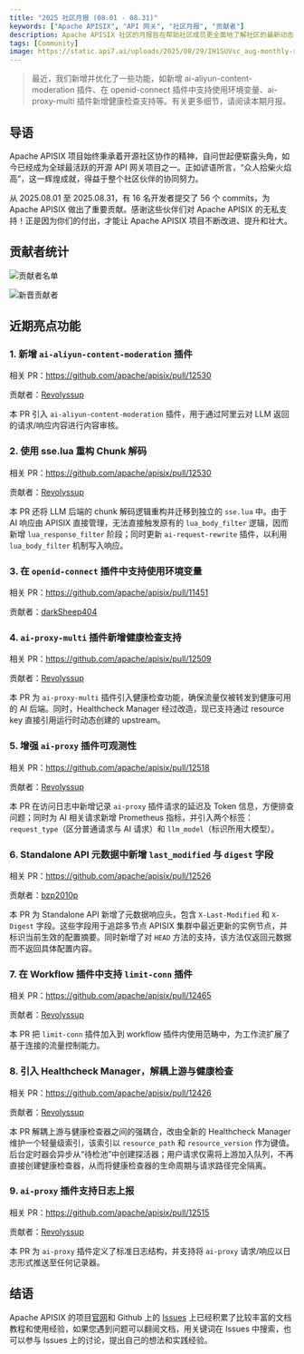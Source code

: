 ```yaml
---
title: "2025 社区月报 (08.01 - 08.31)"
keywords: ["Apache APISIX", "API 网关", "社区月报", "贡献者"]
description: Apache APISIX 社区的月报旨在帮助社区成员更全面地了解社区的最新动态，方便大家参与到 Apache APISIX 社区中来。
tags: [Community]
image: https://static.api7.ai/uploads/2025/08/29/IH1SUVsc_aug-monthly-report-cover-cn.webp
---
```


> 最近，我们新增并优化了一些功能，如新增 ai-aliyun-content-moderation 插件、在 openid-connect 插件中支持使用环境变量、ai-proxy-multi 插件新增健康检查支持等。有关更多细节，请阅读本期月报。

<!--truncate-->

## 导语

Apache APISIX 项目始终秉承着开源社区协作的精神，自问世起便崭露头角，如今已经成为全球最活跃的开源 API 网关项目之一。正如谚语所言，“众人拾柴火焰高”，这一辉煌成就，得益于整个社区伙伴的协同努力。

从 2025.08.01 至 2025.08.31，有 16 名开发者提交了 56 个 commits，为 Apache APISIX 做出了重要贡献。感谢这些伙伴们对 Apache APISIX 的无私支持！正是因为你们的付出，才能让 Apache APISIX 项目不断改进、提升和壮大。

## 贡献者统计

![贡献者名单](https://static.api7.ai/uploads/2025/08/29/SWsZprNc_aug-contributor-list.webp)

![新晋贡献者](https://static.api7.ai/uploads/2025/08/29/7SSxLwiC_aug-new-contributors.webp)

## 近期亮点功能

### 1. 新增 `ai-aliyun-content-moderation` 插件

相关 PR：https://github.com/apache/apisix/pull/12530

贡献者：[Revolyssup](https://github.com/Revolyssup)

本 PR 引入 `ai-aliyun-content-moderation` 插件，用于通过阿里云对 LLM 返回的请求/响应内容进行内容审核。

### 2. 使用 sse.lua 重构 Chunk 解码

相关 PR：https://github.com/apache/apisix/pull/12530

贡献者：[Revolyssup](https://github.com/Revolyssup)

本 PR 还将 LLM 后端的 chunk 解码逻辑重构并迁移到独立的 `sse.lua` 中。由于 AI 响应由 APISIX 直接管理，无法直接触发原有的 `lua_body_filter` 逻辑，因而新增 `lua_response_filter` 阶段；同时更新 `ai-request-rewrite` 插件，以利用 `lua_body_filter` 机制写入响应。

### 3. 在 `openid-connect` 插件中支持使用环境变量

相关 PR：https://github.com/apache/apisix/pull/11451

贡献者：[darkSheep404](https://github.com/darkSheep404)

### 4. `ai-proxy-multi` 插件新增健康检查支持

相关 PR：https://github.com/apache/apisix/pull/12509

贡献者：[Revolyssup](https://github.com/Revolyssup)

本 PR 为 `ai-proxy-multi` 插件引入健康检查功能，确保流量仅被转发到健康可用的 AI 后端。同时，Healthcheck Manager 经过改造，现已支持通过 resource key 直接引用运行时动态创建的 upstream。

### 5. 增强 `ai-proxy` 插件可观测性

相关 PR：https://github.com/apache/apisix/pull/12518

贡献者：[Revolyssup](https://github.com/Revolyssup)

本 PR 在访问日志中新增记录 `ai-proxy` 插件请求的延迟及 Token 信息，方便排查问题；同时为 AI 相关请求新增 Prometheus 指标，并引入两个标签：`request_type`（区分普通请求与 AI 请求）和 `llm_model`（标识所用大模型）。

### 6. Standalone API 元数据中新增 `last_modified` 与 `digest` 字段

相关 PR：https://github.com/apache/apisix/pull/12526

贡献者：[bzp2010p](https://github.com/bzp2010)

本 PR 为 Standalone API 新增了元数据响应头，包含 `X-Last-Modified` 和 `X-Digest` 字段。这些字段用于追踪多节点 APISIX 集群中最近更新的实例节点，并标识当前生效的配置摘要。同时新增了对 `HEAD` 方法的支持，该方法仅返回元数据而不返回具体配置内容。

### 7. 在 Workflow 插件中支持 `limit-conn` 插件

相关 PR：https://github.com/apache/apisix/pull/12465

贡献者：[Revolyssup](https://github.com/Revolyssup)

本 PR 把 `limit-conn` 插件加入到 workflow 插件内使用范畴中，为工作流扩展了基于连接的流量控制能力。

### 8. 引入 Healthcheck Manager，解耦上游与健康检查

相关 PR：https://github.com/apache/apisix/pull/12426

贡献者：[Revolyssup](https://github.com/Revolyssup)

本 PR 解耦上游与健康检查器之间的强耦合，改由全新的 Healthcheck Manager 维护一个轻量级索引，该索引以 `resource_path` 和 `resource_version` 作为键值。后台定时器会异步从“待检池”中创建探活器；用户请求仅需将上游加入队列，不再直接创建健康检查器，从而将健康检查器的生命周期与请求路径完全隔离。

### 9. `ai-proxy` 插件支持日志上报

相关 PR：https://github.com/apache/apisix/pull/12515

贡献者：[Revolyssup](https://github.com/Revolyssup)

本 PR 为 `ai-proxy` 插件定义了标准日志结构，并支持将 `ai-proxy` 请求/响应以日志形式推送至任何记录器。

## 结语

Apache APISIX 的项目[官网](https://apisix.apache.org/zh/)和 Github 上的 [Issues](https://github.com/apache/apisix/issues) 上已经积累了比较丰富的文档教程和使用经验，如果您遇到问题可以翻阅文档，用关键词在 Issues 中搜索，也可以参与 Issues 上的讨论，提出自己的想法和实践经验。
